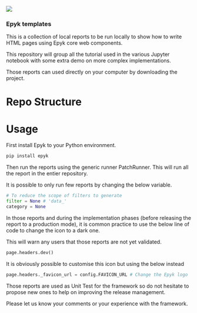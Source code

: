 
![](https://raw.githubusercontent.com/epykure/epyk-templates/master/static/images/logo.ico)

### Epyk templates 

This is a collection of local reports to be run locally to show how to write HTML pages using Epyk core web components.

This repository will group all the tutorial used in the various Jupyter notebook with some extra demo on more complex implementations.

Those reports can used directly on your computer by downloading the project.

Repo Structure
==============


Usage
=====

First install Epyk to your Python environment.

```py
pip install epyk
```

Then run the reports using the generic runner PatchRunner. This will run all the report in the entier repository.

It is possible to only run few reports by changing the below variable.


```py
# To reduce the scope of filters to generate
filter = None # 'data_'
category = None
```

In those reports and during the implementation phases (before releasing the report to a production mode), it is common practice to use
the below line of code to change the icon to a dark one.

This will warn any users that those reports are not yet validated.

```py
page.headers.dev()
```

It is obviously possible to customise this icon but using the below instead

```py
page.headers._favicon_url = config.FAVICON_URL # Change the Epyk logo
```

Those reports are used as Unit Test for the framework so do not hesitate to propose new ones to help on improving the release management.

Please let us know your comments or your experience with the framework.
